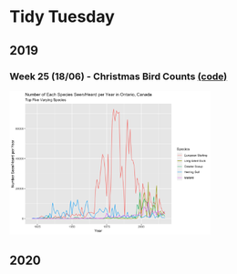 # Tidy Tuesday

## 2019

### Week 25 (18/06) - Christmas Bird Counts [(code)](https://github.com/EllenMGibbs14/Data-Visualisation/tree/master/Tidy%20Tuesday/TT_2019_Wk25/TT_18062019.R)

<!-- ![./Plots/TT_18062019_2.png](https://github.com/EllenMGibbs14/Data-Visualisation/blob/master/Tidy%20Tuesday/Plots/TT_18062019_2.png) -->

<a href="https://github.com/EllenMGibbs14/Data-Visualisation/blob/master/Tidy%20Tuesday/Plots/TT_18062019.png">
<img src="./Plots/TT_18062019.png" width="70%" />
</a>

## 2020